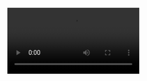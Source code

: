 [<video controls src="ToDo.mp4" title="To Do"></video>](https://github.com/user-attachments/assets/87a3650f-1f96-4f7f-8de4-18c3ed5d3d1e)
